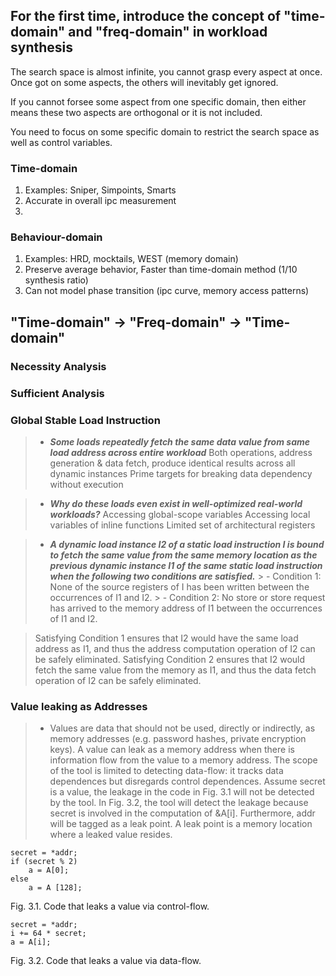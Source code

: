 ## For the first time, introduce the concept of "time-domain" and "freq-domain" in workload synthesis
The search space is almost infinite, you cannot grasp every aspect at once. Once got on some aspects, the others will inevitably get ignored.

If you cannot forsee some aspect from one specific domain, then either means these two aspects are orthogonal or it is not included.

You need to focus on some specific domain to restrict the search space as well as control variables.


### Time-domain 
1. Examples: Sniper, Simpoints, Smarts
2. Accurate in overall ipc measurement
3. 
### Behaviour-domain 
1. Examples: HRD, mocktails, WEST (memory domain)
2. Preserve average behavior, Faster than time-domain method (1/10 synthesis ratio)
3. Can not model phase transition (ipc curve, memory access patterns)
## "Time-domain" -> "Freq-domain" -> "Time-domain"
### Necessity Analysis
### Sufficient Analysis
### Global Stable Load Instruction
>- ***Some loads repeatedly fetch the same data value from same load address across entire workload***
Both operations, address generation & data fetch, produce identical results across all dynamic instances
Prime targets for breaking data dependency without execution

> - ***Why do these loads even exist in well-optimized real-world workloads?***
Accessing global-scope variables
Accessing local variables of inline functions
Limited set of architectural registers

> - ***A dynamic load instance I2 of a static load instruction I is bound to fetch the same value from the same memory location as the previous dynamic instance I1 of the same static load instruction when the following two conditions are satisfied.*** 
	> 	-  Condition 1: None of the source registers of I has been written between the occurrences of I1 and I2. 
	> 	-  Condition 2: No store or store request has arrived to the memory address of I1 between the occurrences of I1 and I2. 

> Satisfying Condition 1 ensures that I2 would have the same load address as I1, and thus the address computation operation of I2 can be safely eliminated. Satisfying Condition 2 ensures that I2 would fetch the same value from the memory as I1, and thus the data fetch operation of I2 can be safely eliminated.
### Value leaking as Addresses
> - Values are data that should not be used, directly or indirectly, as memory addresses (e.g. password hashes, private encryption keys). A value can leak as a memory address when there is information flow from the value to a memory address. The scope of the tool is limited to detecting data-flow: it tracks data dependences but disregards control dependences. Assume secret is a value, the leakage in the code in Fig. 3.1 will not be detected by the tool. In Fig. 3.2, the tool will detect the leakage because secret is involved in the computation of &A[i]. Furthermore, addr will be tagged as a leak point. A leak point is a memory location where a leaked value resides.
```
secret = *addr;
if (secret % 2)
    a = A[0];
else
    a = A [128];
```
Fig. 3.1. Code that leaks a value via control-flow.

```
secret = *addr;
i += 64 * secret;
a = A[i];
```
Fig. 3.2. Code that leaks a value via data-flow. 
<!--stackedit_data:
eyJoaXN0b3J5IjpbMTEyMTI0NTU0MywyMDI1MTA5MjA0LC00Nz
g5NzAsMTA0NzYyMzQzMSw5MjM2NTAzNjgsLTEwNDM5OTQ1NjNd
fQ==
-->